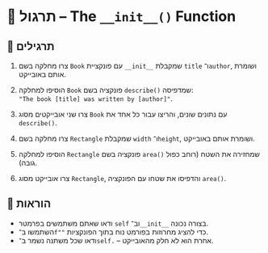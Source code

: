 # 📘 תרגול – The `__init__()` Function

## 🧪 תרגילים

1. צרו מחלקה בשם `Book` עם פונקציית `__init__` שמקבלת `title` ו־`author`, ושומרת אותם באובייקט.

2. הוסיפו למחלקה `Book` פונקציה בשם `describe()` שמדפיסה:  
   `"The book [title] was written by [author]"`.

3. צרו שני אובייקטים מסוג `Book` עם נתונים שונים, והריצו עבור כל אחד את `describe()`.

4. צרו מחלקה בשם `Rectangle` שמקבלת `width` ו־`height`, ושומרת אותם באובייקט.

5. הוסיפו למחלקה `Rectangle` פונקציה בשם `area()` שמחזירה את השטח (רוחב כפול גובה).

6. צרו אובייקט מסוג `Rectangle`, והדפיסו את שטחו עם הפונקציה `area()`.

## 📌 הוראות

- ודאו שאתם משתמשים בפרמטר `self` וב־`__init__` בצורה נכונה.
- השתמשו ב־`f""` כדי להציג מחרוזות בפורמט נוח בתוך הפונקציות.
- ודאו שכל משתנה נשמר ב־`self.` – אחרת הוא לא חלק מהאובייקט.

